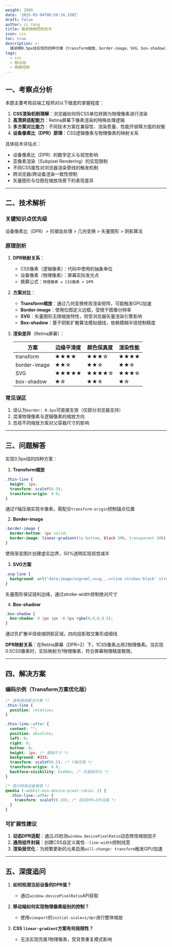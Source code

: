 ```yaml
---
weight: 2800
date: '2025-03-04T06:58:34.330Z'
draft: false
author: zi.Yang
title: 像素精确控制技术
icon: css
toc: true
description: >-
  请说明0.5px线实现的四种方案（transform缩放、border-image、SVG、box-shadow），对比不同方案在Retina屏幕下的渲染效果差异，并解释CSS像素与设备像素比（DPR）的映射关系。
tags:
  - css
  - 移动端
  - 精确控制
---
```


## 一、考察点分析

本题主要考核前端工程师对以下维度的掌握程度：

1. **CSS渲染机制理解**：浏览器如何将CSS单位转换为物理像素进行渲染
2. **高清屏适配能力**：Retina屏幕下像素渲染的特殊处理逻辑
3. **多方案对比能力**：不同技术方案在兼容性、渲染质量、性能开销等方面的权衡
4. **设备像素比（DPR）原理**：CSS逻辑像素与物理像素的映射关系

具体技术评估点：

- 设备像素比（DPR）的数学定义与视觉影响
- 亚像素渲染（Subpixel Rendering）的实现限制
- 不同CSS属性对浏览器渲染管线的触发机制
- 跨浏览器/跨设备渲染一致性控制
- 矢量图形与位图在缩放场景下的表现差异

---

## 二、技术解析

### 关键知识点优先级

设备像素比（DPR）> 抗锯齿处理 > 几何变换 > 矢量图形 > 阴影算法

### 原理剖析

1. **DPR映射关系**：
   - CSS像素（逻辑像素）：代码中使用的抽象单位
   - 设备像素（物理像素）：屏幕实际发光点
   - 换算公式：`物理像素 = CSS像素 × DPR`

2. **方案对比**：
   - **Transform缩放**：通过几何变换修改渲染矩阵，可能触发GPU加速
   - **Border-image**：使用位图定义边框，受限于图像分辨率
   - **SVG**：矢量图形无限缩放特性，但受浏览器矢量渲染引擎影响
   - **Box-shadow**：基于阴影扩散算法模拟细线，依赖模糊半径控制精度

3. **渲染差异**（Retina屏幕）：

   | 方案          | 边缘平滑度 | 颜色保真度 | 渲染性能 |
   |---------------|------------|------------|----------|
   | transform     | ★★★★       | ★★★☆       | ★★★★     |
   | border-image  | ★★☆        | ★★☆        | ★★☆      |
   | SVG           | ★★★★★      | ★★★★☆     | ★★★☆     |
   | box-shadow    | ★☆         | ★★☆        | ★☆       |

### 常见误区

1. 误认为`border: 0.5px`可直接生效（仅部分浏览器支持）
2. 混淆物理像素与逻辑像素的缩放方向
3. 忽视不同缩放方案对父容器尺寸的影响

---

## 三、问题解答

实现0.5px线的四种方案：

1. **Transform缩放**

```css
.thin-line {
  height: 1px;
  transform: scaleY(0.5);
  transform-origin: 0 0;
}
```

通过Y轴压缩实现半像素，需配合`transform-origin`控制锚点位置

2. **Border-image**

```css
.border-image {
  border-bottom: 1px solid;
  border-image: linear-gradient(to bottom, black 50%, transparent 50%) 0 0 1;
}
```

使用渐变图片创建虚实边界，50%透明实现视觉减半

3. **SVG方案**

```css
.svg-line {
  background: url("data:image/svg+xml,<svg...><line stroke='black' stroke-width='1' .../></svg>");
}
```

矢量图形保证锐利边缘，通过stroke-width控制绝对尺寸

4. **Box-shadow**

```css
.box-shadow {
  box-shadow: 0 1px 1px -0.5px rgba(0,0,0,0.5);
}
```

通过负扩散半径收缩阴影区域，四向投影取交集形成细线

**DPR映射关系**：在Retina屏幕（DPR=2）下，1CSS像素占用2物理像素。当实现0.5CSS像素时，实际映射为1物理像素，符合屏幕物理精度极限。

---

## 四、解决方案

### 编码示例（Transform方案优化版）

```css
/* 通用细线解决方案 */
.thin-line {
  position: relative;
}

.thin-line::after {
  content: "";
  position: absolute;
  left: 0;
  right: 0;
  bottom: 0;
  height: 1px; /* 基础尺寸 */
  background: #333;
  transform: scaleY(0.5); /* Y轴压缩 */
  transform-origin: 0 0;
  backface-visibility: hidden; /* 抗锯齿优化 */
}

/* 高分辨率设备增强 */
@media (-webkit-min-device-pixel-ratio: 2) {
  .thin-line::after {
    transform: scaleY(0.33); /* 适应DPR=3的设备 */
  }
}
```

### 可扩展性建议

1. **动态DPR适配**：通过JS检测`window.devicePixelRatio`动态修改缩放因子
2. **通用组件封装**：创建CSS自定义属性`--line-width`控制线宽
3. **渲染层优化**：为频繁更新的元素启用`will-change: transform`触发GPU加速

---

## 五、深度追问

1. **如何检测当前设备的DPR值？**
   - 通过`window.devicePixelRatio`API获取

2. **移动端如何实现物理像素级别的控制？**
   - 使用`viewport`的`initial-scale=1/dpr`进行整体缩放

3. **CSS `linear-gradient`方案有何局限性？**
   - 无法实现完美1物理像素，受背景重复模式影响

